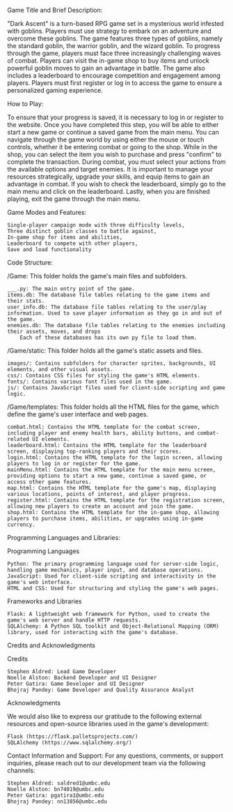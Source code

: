 Game Title and Brief Description: 

"Dark Ascent" is a turn-based RPG game set in a mysterious world infested with goblins. Players must use strategy to embark on an adventure and overcome these goblins. The game features three types of goblins, namely the standard goblin, the warrior goblin, and the wizard goblin. To progress through the game, players must face three increasingly challenging waves of combat. Players can visit the in-game shop to buy items and unlock powerful goblin moves to gain an advantage in battle. The game also includes a leaderboard to encourage competition and engagement among players. Players must first register or log in to access the game to ensure a personalized gaming experience.

How to Play: 

To ensure that your progress is saved, it is necessary to log in or register to the website. Once you have completed this step, you will be able to either start a new game or continue a saved game from the main menu. You can navigate through the game world by using either the mouse or touch controls, whether it be entering combat or going to the shop. While in the shop, you can select the item you wish to purchase and press "confirm" to complete the transaction. During combat, you must select your actions from the available options and target enemies. It is important to manage your resources strategically, upgrade your skills, and equip items to gain an advantage in combat. If you wish to check the leaderboard, simply go to the main menu and click on the leaderboard. Lastly, when you are finished playing, exit the game through the main menu.

Game Modes and Features:

    Single-player campaign mode with three difficulty levels,
    Three distinct goblin classes to battle against,
    In-game shop for items and abilities,
    Leaderboard to compete with other players,
    Save and load functionality

Code Structure:

/Game: This folder holds the game's main files and subfolders.

    ___.py: The main entry point of the game.
    items.db: The database file tables relating to the game items and their stats.
    user_info.db: The database file tables relating to the user/play information. Used to save player information as they go in and out of the game.
    enemies.db: The database file tables relating to the enemies including their assets, moves, and drops
        Each of these databases has its own py file to load them.
        
/Game/static: This folder holds all the game's static assets and files.

    images/: Contains subfolders for character sprites, backgrounds, UI elements, and other visual assets.
    css/: Contains CSS files for styling the game's HTML elements.
    fonts/: Contains various font files used in the game.
    js/: Contains JavaScript files used for client-side scripting and game logic.
    
/Game/templates: This folder holds all the HTML files for the game, which define the game's user interface and web pages.

    combat.html: Contains the HTML template for the combat screen, including player and enemy health bars, ability buttons, and combat-related UI elements.
    leaderboard.html: Contains the HTML template for the leaderboard screen, displaying top-ranking players and their scores.
    login.html: Contains the HTML template for the login screen, allowing players to log in or register for the game.
    mainMenu.html: Contains the HTML template for the main menu screen, providing options to start a new game, continue a saved game, or access other game features.
    map.html: Contains the HTML template for the game's map, displaying various locations, points of interest, and player progress.
    register.html: Contains the HTML template for the registration screen, allowing new players to create an account and join the game.
    shop.html: Contains the HTML template for the in-game shop, allowing players to purchase items, abilities, or upgrades using in-game currency.

Programming Languages and Libraries:

Programming Languages

    Python: The primary programming language used for server-side logic, handling game mechanics, player input, and database operations.
    JavaScript: Used for client-side scripting and interactivity in the game's web interface.
    HTML and CSS: Used for structuring and styling the game's web pages.
Frameworks and Libraries

    Flask: A lightweight web framework for Python, used to create the game's web server and handle HTTP requests.
    SQLAlchemy: A Python SQL toolkit and Object-Relational Mapping (ORM) library, used for interacting with the game's database.
   
Credits and Acknowledgments

Credits

    Stephen Aldred: Lead Game Developer
    Noelle Alston: Backend Developer and UI Designer
    Peter Gatira: Game Developer and UI Designer
    Bhojraj Pandey: Game Developer and Quality Assurance Analyst

Acknowledgments

We would also like to express our gratitude to the following external resources and open-source libraries used in the game's development:
        
    Flask (https://flask.palletsprojects.com/)
    SQLAlchemy (https://www.sqlalchemy.org/)
    
Contact Information and Support:
For any questions, comments, or support inquiries, please reach out to our development team via the following channels:
    
    Stephen Aldred: saldred1@umbc.edu
    Noelle Alston: bn74019@umbc.edu
    Peter Gatira: pgatira1@umbc.edu
    Bhojraj Pandey: nn13856@umbc.edu
